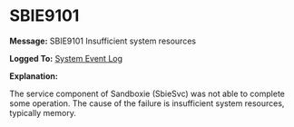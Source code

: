 # SBIE9101

**Message:** SBIE9101 Insufficient system resources

**Logged To:** [System Event Log](SystemEventLog)

**Explanation:**

The service component of Sandboxie (SbieSvc) was not able to complete some operation. The cause of the failure is insufficient system resources, typically memory.

